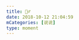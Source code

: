 ```yaml
---
title: 👯‍♂️
date: 2018-10-12 21:04:59
mCategories: [说说]
type: moment
---
```


<div id="pics-20181012210459"></div>

<script src="/lib/moment/pics.js"></script>
<script>
var data = [
    {"link": "2018-10-12_000000.jpeg", "type": "shuoshuo"}
];
picsRender(data, "pics-20181012210459");
</script>
